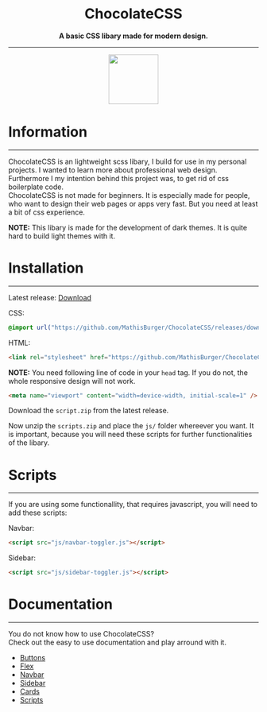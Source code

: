 <div align="center">
    <h1>ChocolateCSS</h1>
    <strong>
        A basic CSS libary made for modern design.
    </strong>
    <br>
    <hr>
    <img src="https://sass-lang.com/assets/img/styleguide/seal-color-aef0354c.png" height="100">

</div>

# Information

---
ChocolateCSS is an lightweight scss libary, I build for use
in my personal projects. I wanted to learn more about professional web design. Furthermore I my intention behind this project was, to get rid of css boilerplate code.<br>
ChocolateCSS is not made for beginners. It is especially made for people, who want to design their web pages or apps very fast. But you need at least a bit of css experience.

<strong>NOTE:</strong> This libary is made for the development of dark themes. It is quite hard to build light themes with it.

# Installation

---
Latest release: 
<a href="https://github.com/MathisBurger/ChocolateCSS/releases/tag/v1.0.1">Download</a>

CSS:
```css
@import url("https://github.com/MathisBurger/ChocolateCSS/releases/download/v1.0.1/chocolate.min.css");
```

HTML:
```html
<link rel="stylesheet" href="https://github.com/MathisBurger/ChocolateCSS/releases/download/v1.0.1/chocolate.min.css">
```

<strong>NOTE:</strong> You need following line of code in your `head` tag. If you do not, the whole responsive design will not work.

```html
<meta name="viewport" content="width=device-width, initial-scale=1" />
```

Download the `script.zip` from the latest release.

Now unzip the `scripts.zip` and place the `js/` folder whereever you want.
It is important, because you will need these scripts for further functionalities of the libary.

# Scripts

---
If you are using some functionallity, that requires javascript, you will need to add these scripts:

Navbar:
```html
<script src="js/navbar-toggler.js"></script>
```

Sidebar:
```html
<script src="js/sidebar-toggler.js"></script>
```

# Documentation

---
You do not know how to use ChocolateCSS?<br>
Check out the easy to use documentation and play arround with it.

- <a href="documentation/buttons.md">Buttons</a>
- <a href="documentation/flex.md">Flex</a>
- <a href="documentation/navbar.md">Navbar</a>
- <a href="documentation/sidebar.md">Sidebar</a>
- <a href="documentation/cards.md">Cards</a>
- <a href="documentation/scripts.md">Scripts</a>
